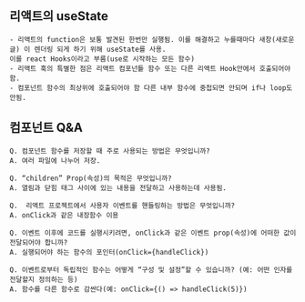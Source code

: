 ## 리액트의 useState
    - 리액트의 function은 보통 발견된 한번만 실행됨. 이를 해결하고 누를때마다 새창(새로운글) 이 렌더링 되게 하기 위해 useState를 사용.
    이를 react Hooks이라고 부름(use로 시작하는 모든 함수)
    - 리액트 훅의 특별한 점은 리액트 컴포넌틑 함수 또는 다른 리액트 Hook안에서 호출되어야 함.
    - 컴포넌트 함수의 최상위에 호출되어야 함 다른 내부 함수에 중첩되면 안되며 if나 loop도 안됨.






## 컴포넌트 Q&A
    Q. 컴포넌트 함수를 저장할 때 주로 사용되는 방법은 무엇입니까?
    A. 여러 파일에 나누어 저장.

    Q. “children” Prop(속성)의 목적은 무엇입니까?
    A. 열림과 닫힘 태그 사이에 있는 내용을 전달하고 사용하는데 사용됨.

    Q.  리액트 프로젝트에서 사용자 이벤트를 핸들링하는 방법은 무엇입니까?
    A. onClick과 같은 내장함수 이용

    Q. 이벤트 이후에 코드를 실행시키려면, onClick과 같은 이벤트 prop(속성)에 어떠한 값이 전달되어야 합니까?
    A. 실행되어야 하는 함수의 포인터(onClick={handleClick})

    Q. 이벤트로부터 독립적인 함수는 어떻게 “구성 및 설정”할 수 있습니까? (예: 어떤 인자를 전달할지 정의하는 등)
    A. 함수를 다른 함수로 감싼다(예: onClick={() => handleClick(5)})